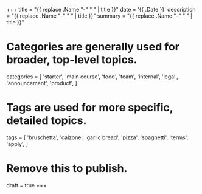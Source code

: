 +++
title = "{{ replace .Name "-" " " | title }}"
date = '{{ .Date }}'
description = "{{ replace .Name "-" " " | title }}"
summary = "{{ replace .Name "-" " " | title }}"
# Categories are generally used for broader, top-level topics.
categories = [
 'starter',
 'main course',
 'food',
 'team',
 'internal',
 'legal',
 'announcement',
 'product',
]
# Tags are used for more specific, detailed topics.
tags = [
 'bruschetta',
 'calzone',
 'garlic bread',
 'pizza',
 'spaghetti',
 'terms',
 'apply',
]
# Remove this to publish.
draft = true
+++
